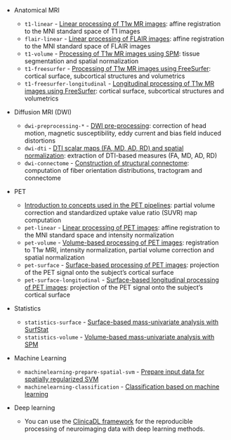 
- Anatomical MRI
    - `t1-linear` - [Linear processing of T1w MR images](./../Pipelines/T1_Linear): affine registration to the MNI standard space of T1 images
    - `flair-linear` - [Linear processing of FLAIR images](./../Pipelines/FLAIR_Linear.md): affine registration to the MNI standard space of FLAIR images
    - `t1-volume` - [Processing of T1w MR images using SPM](./../Pipelines/T1_Volume.md): tissue segmentation and spatial normalization
    - `t1-freesurfer` - [Processing of T1w MR images using FreeSurfer](./../Pipelines/T1_FreeSurfer.md): cortical surface, subcortical structures and volumetrics
    - `t1-freesurfer-longitudinal` - [Longitudinal processing of T1w MR images using FreeSurfer](./../Pipelines/T1_FreeSurfer_Longitudinal.md): cortical surface, subcortical structures and volumetrics
- Diffusion MRI (DWI)
    - `dwi-preprocessing-*` - [DWI pre-processing](./../Pipelines/DWI_Preprocessing.md): correction of head motion, magnetic susceptibility, eddy current and bias field induced distortions
    - `dwi-dti` - [DTI scalar maps (FA, MD, AD, RD) and spatial normalization](./../Pipelines/DWI_DTI.md): extraction of DTI-based measures (FA, MD, AD, RD)
    - `dwi-connectome` - [Construction of structural connectome](./../Pipelines/DWI_Connectome.md): computation of fiber orientation distributions, tractogram and connectome

- PET
    - [Introduction to concepts used in the PET pipelines](./../Pipelines/PET_Introduction.md): partial volume correction and standardized uptake value ratio (SUVR) map computation
    - `pet-linear` - [Linear processing of PET images](./../Pipelines/PET_Linear.md): affine registration to the MNI standard space and intensity normalization
    - `pet-volume` - [Volume-based processing of PET images](./../Pipelines/PET_Volume.md): registration to T1w MRI, intensity normalization, partial volume correction and spatial normalization
    - `pet-surface` - [Surface-based processing of PET images](./../Pipelines/PET_Surface.md): projection of the PET signal onto the subject’s cortical surface
    - `pet-surface-longitudinal` - [Surface-based longitudinal processing of PET images](./../Pipelines/PET_Surface_Longitudinal.md): projection of the PET signal onto the subject’s cortical surface

- Statistics
    - `statistics-surface` - [Surface-based mass-univariate analysis with SurfStat](./../Pipelines/Stats_Surface.md)
    - `statistics-volume` - [Volume-based mass-univariate analysis with SPM](./../Pipelines/Stats_Volume.md)

- Machine Learning
    - `machinelearning-prepare-spatial-svm` - [Prepare input data for spatially regularized SVM](./../Pipelines/MachineLearning_PrepareSVM.md)
    - `machinelearning-classification` - [Classification based on machine learning](./../Pipelines/MachineLearning_Classification.md)

- Deep learning
    - You can use the [ClinicaDL framework](https://clinicadl.readthedocs.io/) for the reproducible processing of neuroimaging data with deep learning methods.
